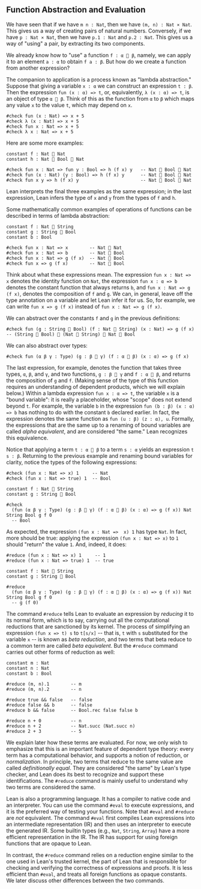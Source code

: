 ## Function Abstraction and Evaluation

We have seen that if we have ``m n : Nat``, then we have ``(m, n) : Nat × Nat``.
This gives us a way of creating pairs of natural numbers.
Conversely, if we have ``p : Nat × Nat``, then
we have ``p.1 : Nat`` and ``p.2 : Nat``.
This gives us a way of "using" a pair, by extracting its two components.

We already know how to "use" a function ``f : α  β``, namely,
we can apply it to an element ``a : α`` to obtain ``f a : β``.
But how do we create a function from another expression?

The companion to application is a process known as "lambda abstraction."
Suppose that giving a variable ``x : α`` we can construct an expression ``t : β``.
Then the expression ``fun (x : α) => t``, or, equivalently, ``λ (x : α) => t``, is an object of type ``α  β``.
Think of this as the function from ``α`` to ``β`` which maps any value ``x`` to the value ``t``,
which may depend on ``x``.

```lean
#check fun (x : Nat) => x + 5
#check λ (x : Nat) => x + 5
#check fun x : Nat => x + 5
#check λ x : Nat => x + 5
```

Here are some more examples:

```lean
constant f : Nat  Nat
constant h : Nat  Bool  Nat

#check fun x : Nat => fun y : Bool => h (f x) y   -- Nat  Bool  Nat
#check fun (x : Nat) (y : Bool) => h (f x) y      -- Nat  Bool  Nat
#check fun x y => h (f x) y                       -- Nat  Bool  Nat
```

Lean interprets the final three examples as the same expression; in the last expression,
Lean infers the type of ``x`` and ``y`` from the types of ``f`` and ``h``.

Some mathematically common examples of operations of functions can be described in terms of lambda abstraction:

```lean
constant f : Nat  String
constant g : String  Bool
constant b : Bool

#check fun x : Nat => x        -- Nat  Nat
#check fun x : Nat => b        -- Nat  Bool
#check fun x : Nat => g (f x)  -- Nat  Bool
#check fun x => g (f x)        -- Nat  Bool
```

Think about what these expressions mean. The expression ``fun x : Nat => x`` denotes the identity function on ``Nat``,
the expression ``fun x : α => b`` denotes the constant function that always returns ``b``,
and ``fun x : Nat => g (f x)``, denotes the composition of ``f`` and ``g``.
We can, in general, leave off the type annotation on a variable and let Lean infer it for us.
So, for example, we can write ``fun x => g (f x)`` instead of ``fun x : Nat => g (f x)``.

We can abstract over the constants `f` and `g` in the previous definitions:

```lean
#check fun (g : String  Bool) (f : Nat  String) (x : Nat) => g (f x)
-- (String  Bool)  (Nat  String)  Nat  Bool
```

We can also abstract over types:

```lean
#check fun (α β γ : Type) (g : β  γ) (f : α  β) (x : α) => g (f x)
```
The last expression, for example, denotes the function that takes three types, ``α``, ``β``, and ``γ``, and two functions, ``g : β  γ`` and ``f : α  β``, and returns the composition of ``g`` and ``f``. (Making sense of the type of this function requires an understanding of dependent products, which we will explain below.) Within a lambda expression ``fun x : α => t``, the variable ``x`` is a "bound variable": it is really a placeholder, whose "scope" does not extend beyond ``t``.
For example, the variable ``b`` in the expression ``fun (b : β) (x : α) => b`` has nothing to do with the constant ``b`` declared earlier.
In fact, the expression denotes the same function as ``fun (u : β) (z : α), u``. Formally, the expressions that are the same up to a renaming of bound variables are called *alpha equivalent*, and are considered "the same." Lean recognizes this equivalence.

Notice that applying a term ``t : α  β`` to a term ``s : α`` yields an expression ``t s : β``.
Returning to the previous example and renaming bound variables for clarity, notice the types of the following expressions:

```lean
#check (fun x : Nat => x) 1     -- Nat
#check (fun x : Nat => true) 1  -- Bool

constant f : Nat  String
constant g : String  Bool

#check
  (fun (α β γ : Type) (g : β  γ) (f : α  β) (x : α) => g (f x)) Nat String Bool g f 0
  -- Bool
```

As expected, the expression ``(fun x : Nat =>  x) 1`` has type ``Nat``.
In fact, more should be true: applying the expression ``(fun x : Nat => x)`` to ``1`` should "return" the value ``1``. And, indeed, it does:

```lean
#reduce (fun x : Nat => x) 1     -- 1
#reduce (fun x : Nat => true) 1  -- true

constant f : Nat  String
constant g : String  Bool

#reduce
  (fun (α β γ : Type) (g : β  γ) (f : α  β) (x : α) => g (f x)) Nat String Bool g f 0
  -- g (f 0)
```

The command ``#reduce`` tells Lean to evaluate an expression by *reducing* it to its normal form,
which is to say, carrying out all the computational reductions that are sanctioned by its kernel.
The process of simplifying an expression ``(fun x => t) s`` to ``t[s/x]`` -- that is, ``t`` with ``s`` substituted for the variable ``x`` --
is known as *beta reduction*, and two terms that beta reduce to a common term are called *beta equivalent*.
But the ``#reduce`` command carries out other forms of reduction as well:

```lean
constant m : Nat
constant n : Nat
constant b : Bool

#reduce (m, n).1        -- m
#reduce (m, n).2        -- n

#reduce true && false   -- false
#reduce false && b      -- false
#reduce b && false      -- Bool.rec false false b

#reduce n + 0           -- n
#reduce n + 2           -- Nat.succ (Nat.succ n)
#reduce 2 + 3           -- 5
```

We explain later how these terms are evaluated.
For now, we only wish to emphasize that this is an important feature of dependent type theory:
every term has a computational behavior, and supports a notion of reduction, or *normalization*.
In principle, two terms that reduce to the same value are called *definitionally equal*.
They are considered "the same" by Lean's type checker, and Lean does its best to recognize and support these identifications.
The `#reduce` command is mainly useful to understand why two terms are considered the same.

Lean is also a programming language. It has a compiler to native code and an interpreter.
You can use the command `#eval` to execute expressions, and it is the preferred way of testing your functions.
Note that `#eval` and `#reduce` are *not* equivalent. The command `#eval` first compiles Lean expressions
into an intermediate representation (IR) and then uses an interpreter to execute the generated IR.
Some builtin types (e.g., `Nat`, `String`, `Array`) have a more efficient representation in the IR.
The IR has support for using foreign functions that are opaque to Lean.

In contrast, the ``#reduce`` command relies on a reduction engine similar to the one used in Lean's trusted kernel,
the part of Lean that is responsible for checking and verifying the correctness of expressions and proofs.
It is less efficient than ``#eval``, and treats all foreign functions as opaque constants.
We later discuss other differences between the two commands.
